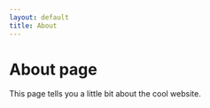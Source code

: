 ```yaml
---
layout: default
title: About
---
```

# About page

This page tells you a little bit about the cool website.
